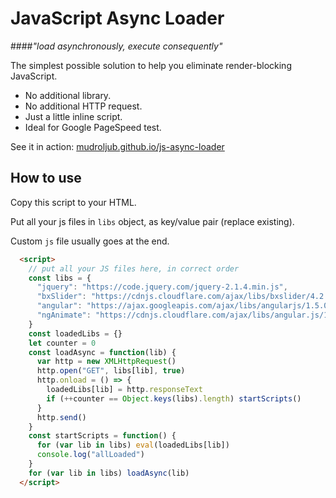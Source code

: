# JavaScript Async Loader
####_"load asynchronously, execute consequently"_

The simplest possible solution to help you eliminate render-blocking JavaScript.

* No additional library.
* No additional HTTP request.
* Just a little inline script.
* Ideal for Google PageSpeed test.

See it in action: [mudroljub.github.io/js-async-loader](http://mudroljub.github.io/js-async-loader/)

## How to use

Copy this script to your HTML. 

Put all your js files in `libs` object, as key/value pair (replace existing).

Custom `js` file usually goes at the end.

```html
  <script>
    // put all your JS files here, in correct order
    const libs = {
      "jquery": "https://code.jquery.com/jquery-2.1.4.min.js",
      "bxSlider": "https://cdnjs.cloudflare.com/ajax/libs/bxslider/4.2.5/jquery.bxslider.min.js",
      "angular": "https://ajax.googleapis.com/ajax/libs/angularjs/1.5.0-beta.2/angular.min.js",
      "ngAnimate": "https://cdnjs.cloudflare.com/ajax/libs/angular.js/1.5.0-beta.2/angular-animate.min.js"
    }
    const loadedLibs = {}
    let counter = 0
    const loadAsync = function(lib) {
      var http = new XMLHttpRequest()
      http.open("GET", libs[lib], true)
      http.onload = () => {
        loadedLibs[lib] = http.responseText
        if (++counter == Object.keys(libs).length) startScripts()
      }
      http.send()
    }
    const startScripts = function() {
      for (var lib in libs) eval(loadedLibs[lib])
      console.log("allLoaded")
    }
    for (var lib in libs) loadAsync(lib)
  </script>
  ```
